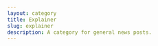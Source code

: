 ```yaml
---
layout: category
title: Explainer
slug: explainer
description: A category for general news posts.
---
```

